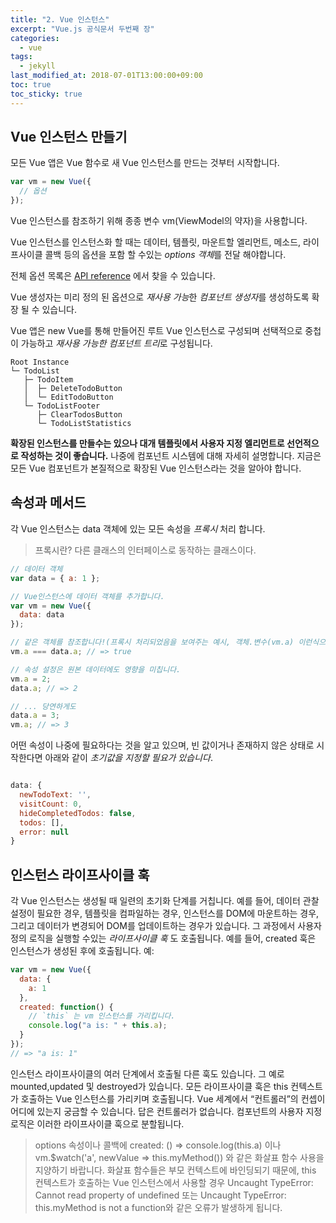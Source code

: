 ```yaml
---
title: "2. Vue 인스턴스"
excerpt: "Vue.js 공식문서 두번째 장"
categories:
  - vue
tags:
  - jekyll
last_modified_at: 2018-07-01T13:00:00+09:00
toc: true
toc_sticky: true
---
```


## Vue 인스턴스 만들기

모든 Vue 앱은 Vue 함수로 새 Vue 인스턴스를 만드는 것부터 시작합니다.

```javascript
var vm = new Vue({
  // 옵션
});
```

Vue 인스턴스를 참조하기 위해 종종 변수 vm(ViewModel의 약자)을 사용합니다.

Vue 인스턴스를 인스턴스화 할 때는 데이터, 템플릿, 마운트할 엘리먼트, 메소드, 라이프사이클 콜백 등의 옵션을 포함 할 수있는 *options 객체*를 전달 해야합니다.

전체 옵션 목록은 [API reference](https://kr.vuejs.org/v2/api/) 에서 찾을 수 있습니다.

Vue 생성자는 미리 정의 된 옵션으로 *재사용 가능*한 *컴포넌트 생성자*를 생성하도록 확장 될 수 있습니다.

Vue 앱은 new Vue를 통해 만들어진 루트 Vue 인스턴스로 구성되며 선택적으로 중첩이 가능하고 *재사용 가능한 컴포넌트 트리*로 구성됩니다.

```
Root Instance
└─ TodoList
   ├─ TodoItem
   │  ├─ DeleteTodoButton
   │  └─ EditTodoButton
   └─ TodoListFooter
      ├─ ClearTodosButton
      └─ TodoListStatistics
```

**확장된 인스턴스를 만들수는 있으나 대개 템플릿에서 사용자 지정 엘리먼트로 선언적으로 작성하는 것이 좋습니다.** 나중에 컴포넌트 시스템에 대해 자세히 설명합니다. 지금은 모든 Vue 컴포넌트가 본질적으로 확장된 Vue 인스턴스라는 것을 알아야 합니다.

## 속성과 메서드

각 Vue 인스턴스는 data 객체에 있는 모든 속성을 _프록시_ 처리 합니다.

> 프록시란? 다른 클래스의 인터페이스로 동작하는 클래스이다.

```javascript
// 데이터 객체
var data = { a: 1 };

// Vue인스턴스에 데이터 객체를 추가합니다.
var vm = new Vue({
  data: data
});

// 같은 객체를 참조합니다!(프록시 처리되었음을 보여주는 예시, 객체.변수(vm.a) 이런식으로 접근이 가능하다.)
vm.a === data.a; // => true

// 속성 설정은 원본 데이터에도 영향을 미칩니다.
vm.a = 2;
data.a; // => 2

// ... 당연하게도
data.a = 3;
vm.a; // => 3
```

어떤 속성이 나중에 필요하다는 것을 알고 있으며, 빈 값이거나 존재하지 않은 상태로 시작한다면 아래와 같이 _초기값을 지정할 필요가 있습니다_.

```javascript

data: {
  newTodoText: '',
  visitCount: 0,
  hideCompletedTodos: false,
  todos: [],
  error: null
}

```

## 인스턴스 라이프사이클 훅

각 Vue 인스턴스는 생성될 때 일련의 초기화 단계를 거칩니다. 예를 들어, 데이터 관찰 설정이 필요한 경우, 템플릿을 컴파일하는 경우, 인스턴스를 DOM에 마운트하는 경우, 그리고 데이터가 변경되어 DOM를 업데이트하는 경우가 있습니다. 그 과정에서 사용자 정의 로직을 실행할 수있는 _라이프사이클 훅_ 도 호출됩니다. 예를 들어, created 훅은 인스턴스가 생성된 후에 호출됩니다. 예:

```javascript
var vm = new Vue({
  data: {
    a: 1
  },
  created: function() {
    // `this` 는 vm 인스턴스를 가리킵니다.
    console.log("a is: " + this.a);
  }
});
// => "a is: 1"
```

인스턴스 라이프사이클의 여러 단계에서 호출될 다른 훅도 있습니다. 그 예로 mounted,updated 및 destroyed가 있습니다. 모든 라이프사이클 훅은 this 컨텍스트가 호출하는 Vue 인스턴스를 가리키며 호출됩니다. Vue 세계에서 “컨트롤러”의 컨셉이 어디에 있는지 궁금할 수 있습니다. 답은 컨트롤러가 없습니다. 컴포넌트의 사용자 지정 로직은 이러한 라이프사이클 훅으로 분할됩니다.

> options 속성이나 콜백에 created: () => console.log(this.a) 이나 vm.\$watch('a', newValue => this.myMethod()) 와 같은 화살표 함수 사용을 지양하기 바랍니다. 화살표 함수들은 부모 컨텍스트에 바인딩되기 때문에, this 컨텍스트가 호출하는 Vue 인스턴스에서 사용할 경우 Uncaught TypeError: Cannot read property of undefined 또는 Uncaught TypeError: this.myMethod is not a function와 같은 오류가 발생하게 됩니다.
